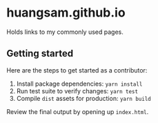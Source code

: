 # huangsam.github.io

Holds links to my commonly used pages.

## Getting started

Here are the steps to get started as a contributor:

1. Install package dependencies: `yarn install`
2. Run test suite to verify changes: `yarn test`
3. Compile `dist` assets for production: `yarn build`

Review the final output by opening up `index.html`.
